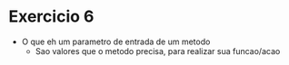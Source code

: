 # Exercicio 6

+ O que eh um parametro de entrada de um metodo
    + Sao valores que o metodo precisa, para realizar sua funcao/acao
